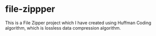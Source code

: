 # file-zippper
This is a File Zipper project which I have created using Huffman Coding algorithm, which is lossless data compression algorithm.
